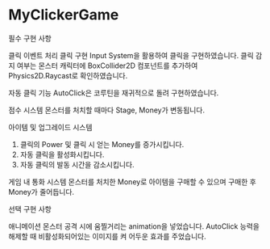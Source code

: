 # MyClickerGame
 
필수 구현 사항

클릭 이벤트 처리
클릭 구현 Input System을 활용하여 클릭을 구현하였습니다.
클릭 감지 여부는 몬스터 캐릭터에 BoxCollider2D 컴포넌트를 추가하여 Physics2D.Raycast로 확인하였습니다.

자동 클릭 기능
AutoClick은 코루틴을 재귀적으로 돌려 구현하였습니다.

점수 시스템
몬스터를 처치할 때마다 Stage, Money가 변동됩니다.

아이템 및 업그레이드 시스템
1. 클릭의 Power 및 클릭 시 얻는 Money를 증가시킵니다.
2. 자동 클릭을 활성화시킵니다.
3. 자동 클릭의 발동 시간을 감소시킵니다.

게임 내 통화 시스템
몬스터를 처치한 Money로 아이템을 구매할 수 있으며
구매한 후 Money가 줄어듭니다.


선택 구현 사항

애니메이션
몬스터 공격 시에 움찔거리는 animation을 넣었습니다.
AutoClick 능력을 해제할 때 비활성화되어있는 이미지를 켜 어두운 효과를 주었습니다.